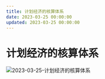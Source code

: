 ```yaml
---
title: 计划经济的核算体系
date: 2023-03-25 00:00:00
updated: 2023-03-25 00:00:00
---
```


# 计划经济的核算体系

![2023-03-25-计划经济的核算体系](assets/2023-03-25-计划经济的核算体系.png)

